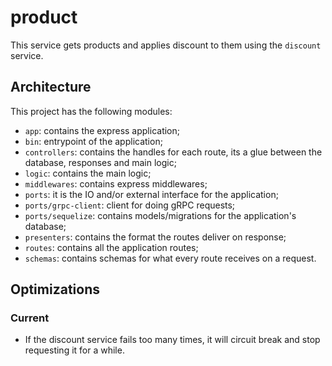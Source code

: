 # product

This service gets products and applies discount to them using the `discount` service.

## Architecture

This project has the following modules:

- `app`: contains the express application;
- `bin`: entrypoint of the application;
- `controllers`: contains the handles for each route, its a glue between the database, responses and main logic;
- `logic`: contains the main logic;
- `middlewares`: contains express middlewares;
- `ports`: it is the IO and/or external interface for the application;
- `ports/grpc-client`: client for doing gRPC requests;
- `ports/sequelize`: contains models/migrations for the application's database;
- `presenters`: contains the format the routes deliver on response;
- `routes`: contains all the application routes;
- `schemas`: contains schemas for what every route receives on a request.

## Optimizations

### Current

- If the discount service fails too many times, it will circuit break and stop requesting it for a while.
